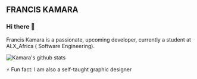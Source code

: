 ## FRANCIS KAMARA

### Hi there 👋
Francis Kamara is a passionate, upcoming developer, currently a student at ALX_Africa ( Software Engineering).

![Kamara's github stats](https://github-readme-stats.vercel.app/api?username=devkamara)

⚡ Fun fact: I am also a self-taught graphic designer



<!--
**devkamara/devkamara** is a ✨ _special_ ✨ repository because its `README.md` (this file) appears on your GitHub profile.

Here are some ideas to get you started:

- 🔭 I’m currently working on ...
- 🌱 I’m currently learning ...
- 👯 I’m looking to collaborate on ...
- 🤔 I’m looking for help with ...
- 💬 Ask me about ...
- 📫 How to reach me: ...
- 😄 Pronouns: ...
- ⚡ Fun fact: ...
-->
